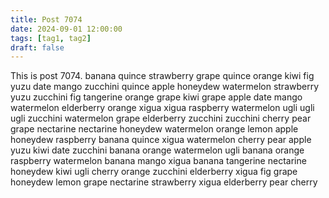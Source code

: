 ```yaml
---
title: Post 7074
date: 2024-09-01 12:00:00
tags: [tag1, tag2]
draft: false
---
```

This is post 7074.
banana
quince
strawberry
grape
quince
orange
kiwi
fig
yuzu
date
mango
zucchini
quince
apple
honeydew
watermelon
strawberry
yuzu
zucchini
fig
tangerine
orange
grape
kiwi
grape
apple
date
mango
watermelon
elderberry
orange
xigua
xigua
raspberry
watermelon
ugli
ugli
ugli
zucchini
watermelon
grape
elderberry
zucchini
zucchini
cherry
pear
grape
nectarine
nectarine
honeydew
watermelon
orange
lemon
apple
honeydew
raspberry
banana
quince
xigua
watermelon
cherry
pear
apple
yuzu
kiwi
date
zucchini
banana
orange
watermelon
ugli
banana
orange
raspberry
watermelon
banana
mango
xigua
banana
tangerine
nectarine
honeydew
kiwi
ugli
cherry
orange
zucchini
elderberry
xigua
fig
grape
honeydew
lemon
grape
nectarine
strawberry
xigua
elderberry
pear
cherry
